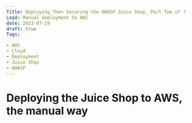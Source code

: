 ```yaml
---
Title: Deploying Then Securing the OWASP Juice Shop, Part Two of ? 
Lead: Manual deployment to AWS
date: 2023-07-19
draft: true
Tags:

- AWS
- Cloud
- Deployment
- Juice Shop
- OWASP
---
```

# Deploying the Juice Shop to AWS, the manual way

